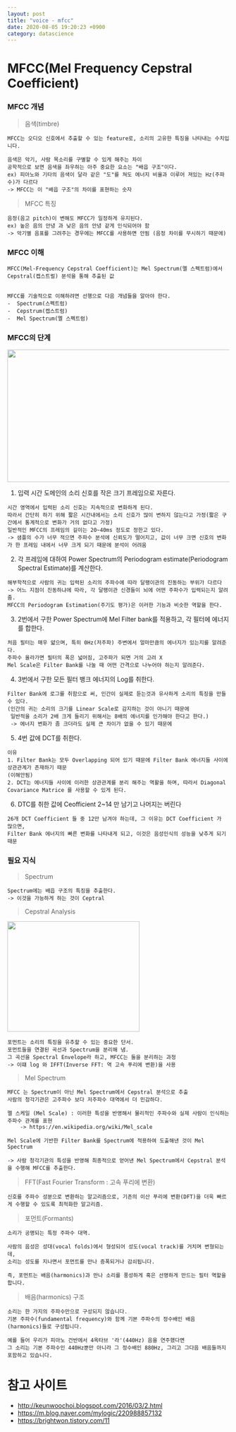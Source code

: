 ```yaml
---
layout: post
title: "voice - mfcc"
date: 2020-08-05 19:20:23 +0900
category: datascience
---
```


# MFCC(Mel Frequency Cepstral Coefficient)

### MFCC 개념

> 음색(timbre)

```
MFCC는 오디오 신호에서 추출할 수 있는 feature로, 소리의 고유한 특징을 나타내는 수치입니다.

음색은 악기, 사람 목소리를 구별할 수 있게 해주는 차이 
공학적으로 보면 음색을 좌우하는 아주 중요한 요소는 "배읍 구조"이다.
ex) 피아노와 기타의 음색이 달라 같은 "도"를 쳐도 에너지 비율과 이루어 져있는 Hz(주파수)가 다르다
-> MFCC는 이 "배읍 구조"의 차이를 표현하는 숫자
```

> MFCC 특징

```
음정(음고 pitch)이 변해도 MFCC가 일정하게 유지된다.
ex) 높은 음의 안녕 과 낮은 음의 안녕 같게 인식되어야 함
-> 악기별 음표를 그려주는 경우에는 MFCC를 사용하면 안됨 (음정 차이를 무시하기 때문에)
```

### MFCC 이해

```
MFCC(Mel-Frequency Cepstral Coefficient)는 Mel Spectrum(멜 스펙트럼)에서 Cepstral(켑스트럴) 분석을 통해 추출된 값


MFCC를 기술적으로 이해하려면 선행으로 다음 개념들을 알아야 한다.
-  Spectrum(스펙트럼)
-  Cepstrum(켑스트럼)
-  Mel Spectrum(멜 스펙트럼)
```

### MFCC의 단계

<img src="/img/speech/mfcc/MFCC_추출_과정.PNG" width="600px" height="300px"></img> <br>

1. 입력 시간 도메인의 소리 신호를 작은 크기 프레임으로 자른다. <br>

```
시간 영역에서 입력된 소리 신호는 지속적으로 변화하게 된다. 
따라서 간단히 하기 위해 짧은 시간내에서는 소리 신호가 많이 변하지 않는다고 가정(짧은 구간에서 통계적으로 변화가 거의 없다고 가정) 
일반적인 MFCC의 프레임의 길이는 20~40ms 정도로 정한고 있다.
-> 샘플의 수가 너무 적으면 주파수 분석에 신뢰도가 떨어지고, 값이 너무 크면 신호의 변화가 한 프레임 내에서 너무 크게 되기 때문에 분석이 어려움
```

2. 각 프레임에 대하여 Power Spectrum의 Periodogram estimate(Periodogram Spectral Estimate)를 계산한다. <br>

```
해부학적으로 사람의 귀는 입력된 소리의 주파수에 따라 달팽이관의 진동하는 부위가 다르다 
-> 어느 지점이 진동하냐에 따라, 각 달팽이관 신경들이 뇌에 어떤 주파수가 입력되는지 알려줌.
MFCC의 Periodogram Estimation(주기도 평가)은 이러한 기능과 비슷한 역할을 한다.
```

3. 2번에서 구한 Power Spectrum에 Mel Filter bank를 적용하고, 각 필터에 에너지를 합한다.<br>

```
처음 필터는 매우 얇으며, 특히 0Hz(저주파) 주변에서 얼마만큼의 에너지가 있는지를 알려준다.
주파수 올라가면 필터의 폭은 넓어짐, 고주파가 되면 거의 고려 X
Mel Scale은 Filter Bank를 나눌 때 어떤 간격으로 나누어야 하는지 알려준다.
```

4. 3번에서 구한 모든 필터 뱅크 에너지의 Log를 취한다.<br>

```
Filter Bank에 로그를 취함으로 써, 인간이 실제로 듣는것과 유사하게 소리의 특징을 만들 수 있다.
(인간의 귀는 소리의 크기를 Linear Scale로 감지하는 것이 아니기 때문에
 일반적을 소리가 2배 크게 들리기 위해서는 8배의 에너지를 인가해야 한다고 한다.)
 -> 에너지 변화가 좀 크더라도 실제 큰 차이가 없을 수 있기 때문에
```

5. 4번 값에 DCT를 취한다.<br>

```
이유
1. Filter Bank는 모두 Overlapping 되어 있기 때문에 Filter Bank 에너지들 사이에 상관관계가 존재하기 때문
(이해안됨)
2. DCT는 에너지들 사이에 이러한 상관관계를 분리 해주는 역활을 하며, 따라서 Diagonal Covariance Matrice 를 사용할 수 있게 된다.
```

6. DTC를 취한 값에 Ceofficient 2~14 만 남기고 나머지는 버린다 <br>
 
```
26개 DCT Coefficient 들 중 12만 남겨야 하는데, 그 이유는 DCT Coefficient 가 많으면, 
Filter Bank 에너지의 빠른 변화를 나타내게 되고, 이것은 음성인식의 성능을 낮추게 되기 때문
```

### 필요 지식

> Spectrum

```
Spectrum에는 배읍 구조의 특징을 추출한다.
-> 이것을 가능하게 하는 것이 Ceptral
```

> Cepstral Analysis


<img src="/img/speech/mfcc/MFCC_분리.PNG" width="300px" height="250px"></img> <br>

```
포먼트는 소리의 특징을 유추할 수 있는 중요한 단서.
포먼트들을 연결된 곡선과 Spectrum을 분리해 냄.
그 곡선을 Spectral Envelope라 하고, MFCC는 둘을 분리하는 과정
-> 이떄 log 와 IFFT(Inverse FFT: 역 고속 푸리에 변환)을 사용
```

> Mel Spectrum

```
MFCC 는 Spectrum이 아닌 Mel Spectrum에서 Cepstral 분석으로 추출
사람의 청각기관은 고주파수 보다 저주파수 대역에서 더 민감하다.

멜 스케일 (Mel Scale) : 이러한 특성을 반영해서 물리적인 주파수와 실제 사람이 인식하는 주파수 관계를 표현
    -> https://en.wikipedia.org/wiki/Mel_scale

Mel Scale에 기반한 Filter Bank를 Spectrum에 적용하여 도출해낸 것이 Mel Spectrum

-> 사람 청각기관의 특성을 반영해 최종적으로 얻어낸 Mel Spectrum에서 Cepstral 분석을 수행해 MFCC를 추출한다.
```

> FFT(Fast Fourier Transform : 고속 푸리에 변환)

```
신호를 주파수 성분으로 변환하는 알고리즘으로, 기존의 이산 푸리에 변환(DFT)을 더욱 빠르게 수행할 수 있도록 최적화한 알고리즘.
```

> 포먼트(Formants)

```
소리가 공명되는 특정 주파수 대역.

사람의 음성은 성대(vocal folds)에서 형성되어 성도(vocal track)를 거치며 변형되는데,
소리는 성도를 지나면서 포먼트를 만나 증폭되거나 감쇠됩니다.

즉, 포먼트는 배음(harmonics)과 만나 소리를 풍성하게 혹은 선명하게 만드는 필터 역할을 합니다.
```

> 배음(harmonics) 구조

```
소리는 한 가지의 주파수만으로 구성되지 않습니다.
기본 주파수(fundamental frequency)와 함께 기본 주파수의 정수배인 배음(harmonics)들로 구성됩니다.

예를 들어 우리가 피아노 건반에서 4옥타브 '라'(440Hz) 음을 연주했다면 
그 소리는 기본 주파수인 440Hz뿐만 아니라 그 정수배인 880Hz, 그리고 그다음 배음들까지 포함하고 있습니다.
```

# 참고 사이트
- http://keunwoochoi.blogspot.com/2016/03/2.html <br>
- https://m.blog.naver.com/mylogic/220988857132 <br>
- https://brightwon.tistory.com/11 <br>